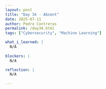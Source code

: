 ```yaml
---
layout: post
title: "Day 34 - Absent"
date: 2025-07-11
author: Pedro Contreras
permalink: /day34.html
tags: ["Cybersecurity", "Machine Learning"]

what_i_learned: |
  N/A
  
blockers: |
  N/A

reflection: |
  N/A
  
---
```

